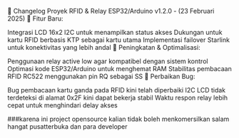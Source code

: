 🚀 Changelog Proyek RFID & Relay ESP32/Arduino
v1.2.0 - (23 Februari 2025)
🔹 Fitur Baru:

Integrasi LCD 16x2 I2C untuk menampilkan status akses
Dukungan untuk kartu RFID berbasis KTP sebagai kartu utama
Implementasi failover Starlink untuk konektivitas yang lebih andal
🔹 Peningkatan & Optimalisasi:

Penggunaan relay active low agar kompatibel dengan sistem kontrol
Optimasi kode ESP32/Arduino untuk menghemat RAM
Stabilitas pembacaan RFID RC522 menggunakan pin RQ sebagai SS
🔹 Perbaikan Bug:

Bug pembacaan kartu ganda pada RFID kini telah diperbaiki
I2C LCD tidak terdeteksi di alamat 0x2F kini dapat bekerja stabil
Waktu respon relay lebih cepat untuk menghindari delay akses


###karena ini project opensource kalian tidak boleh menkomersilkan
salam hangat pusatterbuka dan para developer
